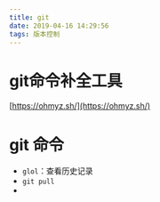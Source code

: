 ```yaml
---
title: git
date: 2019-04-16 14:29:56
tags: 版本控制
---
```




# git命令补全工具

[https://ohmyz.sh/](https://ohmyz.sh/)



# git 命令

- `glol`：查看历史记录
- `git pull `
- 